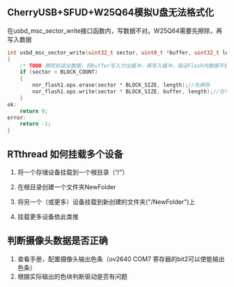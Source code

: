 ## CherryUSB+SFUD+W25Q64模拟U盘无法格式化

在usbd_msc_sector_write接口函数内，写数据不对。W25Q64需要先擦除，再写入数据

```c
int usbd_msc_sector_write(uint32_t sector, uint8_t *buffer, uint32_t length)
{
    /* TODO 擦除前读出数据，将buffer写入付出缓冲，再写入缓冲，保证Flash内数据不被改变 */
    if (sector < BLOCK_COUNT)
    {
        nor_flash1.ops.erase(sector * BLOCK_SIZE, length);//先擦除
        nor_flash1.ops.write(sector * BLOCK_SIZE, buffer, length);//在写入
    }
ok:
    return 0;
error:
    return -1;    
}
```

## RTthread 如何挂载多个设备

1. 将一个存储设备挂载到一个根目录（“/”）

2. 在根目录创建一个文件夹NewFolder 
3. 将另一个（或更多）设备挂载到新创建的文件夹("/NewFolder")上
4. 挂载更多设备依此类推

## 判断摄像头数据是否正确

1. 查看手册，配置摄像头输出色条（ov2640 COM7 寄存器的bit2可以使能输出色条）
2. 根据实际输出的色块判断驱动是否有问题
